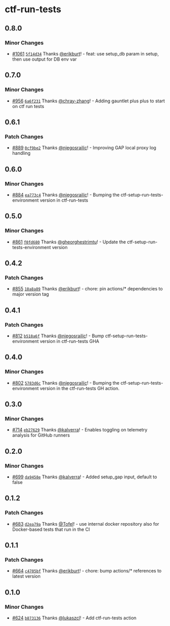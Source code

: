 # ctf-run-tests

## 0.8.0

### Minor Changes

- [#1061](https://github.com/smartcontractkit/.github/pull/1061)
  [`5f14d34`](https://github.com/smartcontractkit/.github/commit/5f14d34c3731300c76f711a5ce6c5697a4824df3)
  Thanks [@erikburt](https://github.com/erikburt)! - feat: use setup_db param in
  setup, then use output for DB env var

## 0.7.0

### Minor Changes

- [#956](https://github.com/smartcontractkit/.github/pull/956)
  [`6a6f231`](https://github.com/smartcontractkit/.github/commit/6a6f23140de2d90b020ba3795568d2ed85cb11b9)
  Thanks [@chray-zhang](https://github.com/chray-zhang)! - Adding gauntlet plus
  plus to start on ctf run tests

## 0.6.1

### Patch Changes

- [#889](https://github.com/smartcontractkit/.github/pull/889)
  [`0cf9be2`](https://github.com/smartcontractkit/.github/commit/0cf9be26805b7569e931322d0a6e7bfcccc62e25)
  Thanks [@njegosrailic](https://github.com/njegosrailic)! - Improving GAP local
  proxy log handling

## 0.6.0

### Minor Changes

- [#884](https://github.com/smartcontractkit/.github/pull/884)
  [`ea773c4`](https://github.com/smartcontractkit/.github/commit/ea773c461be417951e857c50d32b78e9b06b0ff4)
  Thanks [@njegosrailic](https://github.com/njegosrailic)! - Bumping the
  ctf-setup-run-tests-environment version in ctf-run-tests

## 0.5.0

### Minor Changes

- [#861](https://github.com/smartcontractkit/.github/pull/861)
  [`f0fd680`](https://github.com/smartcontractkit/.github/commit/f0fd680f962d09b599c38c8408a54b0cbd1c1eb1)
  Thanks [@gheorghestrimtu](https://github.com/gheorghestrimtu)! - Update the
  ctf-setup-run-tests-environment version

## 0.4.2

### Patch Changes

- [#855](https://github.com/smartcontractkit/.github/pull/855)
  [`18a8a89`](https://github.com/smartcontractkit/.github/commit/18a8a89b23006355003b705d55acaf329c384d94)
  Thanks [@erikburt](https://github.com/erikburt)! - chore: pin actions/\*
  dependencies to major version tag

## 0.4.1

### Patch Changes

- [#812](https://github.com/smartcontractkit/.github/pull/812)
  [`b518a6f`](https://github.com/smartcontractkit/.github/commit/b518a6f3a245229d0e5ce5c16a39943d6397dd1d)
  Thanks [@njegosrailic](https://github.com/njegosrailic)! - Bump
  ctf-setup-run-tests-environment version in ctf-run-tests GHA

## 0.4.0

### Minor Changes

- [#802](https://github.com/smartcontractkit/.github/pull/802)
  [`5783d6c`](https://github.com/smartcontractkit/.github/commit/5783d6c4356d12b5a12577e86fb57fe261a3e600)
  Thanks [@njegosrailic](https://github.com/njegosrailic)! - Bumping the
  ctf-setup-run-tests-environment version in the ctf-run-tests GH action.

## 0.3.0

### Minor Changes

- [#714](https://github.com/smartcontractkit/.github/pull/714)
  [`eb27629`](https://github.com/smartcontractkit/.github/commit/eb27629a61be158e182f3d078846f28d0c71bd69)
  Thanks [@kalverra](https://github.com/kalverra)! - Enables toggling on
  telemetry analysis for GitHub runners

## 0.2.0

### Minor Changes

- [#699](https://github.com/smartcontractkit/.github/pull/699)
  [`da9458e`](https://github.com/smartcontractkit/.github/commit/da9458ee8cdd77c0d1143b69b9d3cc4df7cd7d71)
  Thanks [@kalverra](https://github.com/kalverra)! - Added setup_gap input,
  default to false

## 0.1.2

### Patch Changes

- [#683](https://github.com/smartcontractkit/.github/pull/683)
  [`d2ea79a`](https://github.com/smartcontractkit/.github/commit/d2ea79aa78dfe33f4d3ab4d8ede8cd28980467cf)
  Thanks [@Tofel](https://github.com/Tofel)! - use internal docker repository
  also for Docker-based tests that run in the CI

## 0.1.1

### Patch Changes

- [#664](https://github.com/smartcontractkit/.github/pull/664)
  [`c4705bf`](https://github.com/smartcontractkit/.github/commit/c4705bfdbf6c8e57c080d82a3c4f013aa96a2dfb)
  Thanks [@erikburt](https://github.com/erikburt)! - chore: bump actions/\*
  references to latest version

## 0.1.0

### Minor Changes

- [#624](https://github.com/smartcontractkit/.github/pull/624)
  [`b873136`](https://github.com/smartcontractkit/.github/commit/b8731364b119e88983e94b0c4da87fc27ddb41b8)
  Thanks [@lukaszcl](https://github.com/lukaszcl)! - Add ctf-run-tests action
